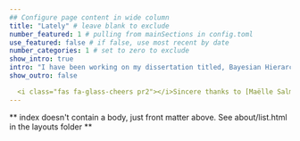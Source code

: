 ```yaml
---
## Configure page content in wide column
title: "Lately" # leave blank to exclude
number_featured: 1 # pulling from mainSections in config.toml
use_featured: false # if false, use most recent by date
number_categories: 1 # set to zero to exclude
show_intro: true
intro: "I have been working on my dissertation titled, Bayesian Hierarchical Models for the Combination of Data from Heterogeneous Sources. In general, harnessing information from multiple data sources is recognized for yielding more comprehensive and reliable results compared to relying solely on a single source. However, several key challenges arise in this process, including variability in quality of sources, missingness in key variables, and differences in populations of which each data set were sample. All three of my aims provide methods under the context of Bayesian Hierarchical modeling that address such key issues."
show_outro: false

  <i class="fas fa-glass-cheers pr2"></i>Sincere thanks to [Maëlle Salmon](https://masalmon.eu/) for her help naming this Hugo theme!
---
```


** index doesn't contain a body, just front matter above.
See about/list.html in the layouts folder **